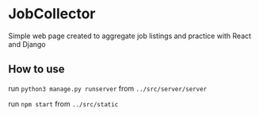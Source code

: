 # JobCollector
Simple web page created to aggregate job listings and practice with React and Django

## How to use

run `python3 manage.py runserver` from `../src/server/server`

run `npm start` from `../src/static`

